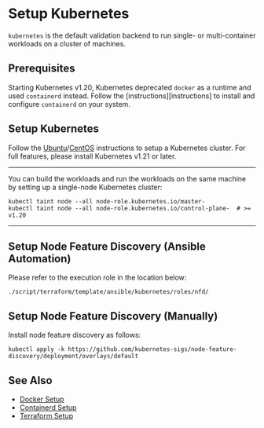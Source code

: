 # Setup Kubernetes

`kubernetes` is the default validation backend to run single- or multi-container workloads on a cluster of machines.

## Prerequisites

Starting Kubernetes v1.20, Kubernetes deprecated `docker` as a runtime and used `containerd` instead. Follow the [instructions][instructions] to install and configure `containerd` on your system.

## Setup Kubernetes

Follow the [Ubuntu][Ubuntu]/[CentOS][CentOS] instructions to setup a Kubernetes cluster. For full features, please install Kubernetes v1.21 or later.  

---

You can build the workloads and run the workloads on the same machine by setting up a single-node Kubernetes cluster:  

```
kubectl taint node --all node-role.kubernetes.io/master-
kubectl taint node --all node-role.kubernetes.io/control-plane-  # >= v1.20
```

---

## Setup Node Feature Discovery (Ansible Automation)

Please refer to the execution role in the location below:
```
./script/terraform/template/ansible/kubernetes/roles/nfd/
```

## Setup Node Feature Discovery (Manually)

Install node feature discovery as follows:

```
kubectl apply -k https://github.com/kubernetes-sigs/node-feature-discovery/deployment/overlays/default
```

## See Also

- [Docker Setup][Docker Setup]  
- [Containerd Setup][Containerd Setup]  
- [Terraform Setup][Terraform Setup]


[Containerd Setup]: setup-containerd.md
[Ubuntu]: https://phoenixnap.com/kb/install-kubernetes-on-ubuntu
[CentOS]: https://phoenixnap.com/kb/how-to-install-kubernetes-on-centos
[Docker Setup]: setup-docker.md
[Terraform Setup]: setup-terraform.md

